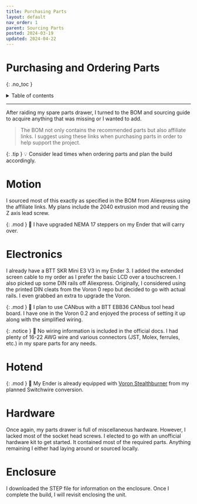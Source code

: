 ```yaml
---
title: Purchasing Parts
layout: default
nav_order: 1
parent: Sourcing Parts
posted: 2024-03-19
updated: 2024-04-22
---
```


# Purchasing and Ordering Parts
{: .no_toc }

<details closed markdown="block">
  <summary>
    Table of contents
  </summary>
  {: .text-delta }
1. TOC
{:toc}
</details>

---

After raiding my spare parts drawer, I turned to the BOM and sourcing guide to acquire anything that was missing or I wanted to add.

>The BOM not only contains the recommended parts but also affiliate links. I suggest using these links when purchasing parts in order to help support the project.

{: .tip }
:bulb: Consider lead times when ordering parts and plan the build accordingly.

# Motion

I sourced most of this exactly as specified in the BOM from Aliexpress using the affiliate links. My plans include the 2040 extrusion mod and reusing the Z axis lead screw.

{: .mod }
:wrench: I have upgraded NEMA 17 steppers on my Ender that will carry over.

# Electronics

I already have a BTT SKR Mini E3 V3 in my Ender 3. I added the extended screen cable to my order as I prefer the basic LCD over a touchscreen. I also picked up some DIN rails off Aliexpress. Originally, I considered using the printed DIN cleats from the Voron 0 repo but decided to go with actual rails. I even grabbed an extra to upgrade the Voron.

{: .mod }
:wrench: I plan to use CANbus with a BTT EBB36 CANbus tool head board. I have one in the Voron 0.2 and enjoyed the process of setting it up along with the simplified wiring.

{: .notice }
:loudspeaker: No wiring information is included in the official docs. I had plenty of 16-22 AWG wire and various connectors (JST, Molex, ferrules, etc.) in my spare parts for any needs.

# Hotend

{: .mod }
:wrench: My Ender is already equipped with [Voron Stealthburner](https://vorondesign.com/voron_stealthburner) from my planned Switchwire conversion.

# Hardware

Once again, my parts drawer is full of miscellaneous hardware. However, I lacked most of the socket head screws. I elected to go with an unofficial hardware kit to get started. It contained most of the required parts. Anything remaining I either had laying around or sourced locally. 

# Enclosure

I downloaded the STEP file for information on the enclosure. Once I complete the build, I will revisit enclosing the unit.
